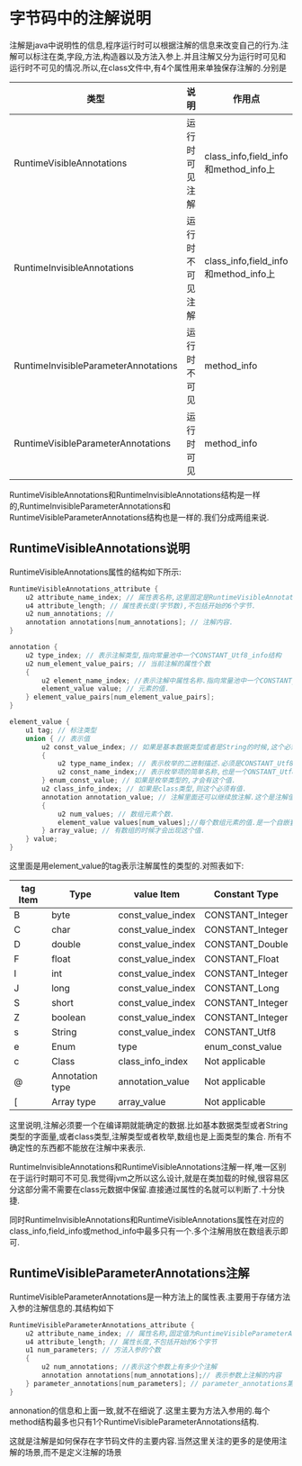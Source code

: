 # 字节码中的注解说明

注解是java中说明性的信息,程序运行时可以根据注解的信息来改变自己的行为.注解可以标注在类,字段,方法,构造器以及方法入参上.并且注解又分为运行时可见和运行时不可见的情况.所以,在class文件中,有4个属性用来单独保存注解的.分别是

| 类型| 说明 | 作用点 |
| -- | -- | -- |
| RuntimeVisibleAnnotations | 运行时可见注解 | class_info,field_info和method_info上 |
|RuntimeInvisibleAnnotations | 运行时不可见注解 |  class_info,field_info和method_info上 |
| RuntimeInvisibleParameterAnnotations | 运行时不可见 | method_info |
| RuntimeVisibleParameterAnnotations |运行时可见 | method_info |

RuntimeVisibleAnnotations和RuntimeInvisibleAnnotations结构是一样的,RuntimeInvisibleParameterAnnotations和RuntimeVisibleParameterAnnotations结构也是一样的.我们分成两组来说.

## RuntimeVisibleAnnotations说明
RuntimeVisibleAnnotations属性的结构如下所示:

```C++
RuntimeVisibleAnnotations_attribute {
    u2 attribute_name_index; // 属性表名称,这里固定是RuntimeVisibleAnnotations
    u4 attribute_length; // 属性表长度(字节数),不包括开始的6个字节.
    u2 num_annotations; // 
    annotation annotations[num_annotations]; // 注解内容.
}

annotation {
    u2 type_index; // 表示注解类型,指向常量池中一个CONSTANT_Utf8_info结构
    u2 num_element_value_pairs; // 当前注解的属性个数
    { 
        u2 element_name_index; //表示注解中属性名称.指向常量池中一个CONSTANT_Utf8_info结构
        element_value value; // 元素的值.
    } element_value_pairs[num_element_value_pairs];
}

element_value {
    u1 tag; // 标注类型
    union { // 表示值
        u2 const_value_index; // 如果是基本数据类型或者是String的时候,这个必须有值.
        { 
            u2 type_name_index; // 表示枚举的二进制描述.必须是CONSTANT_Utf8_info结构
            u2 const_name_index;// 表示枚举项的简单名称,也是一个ONSTANT_Utf8_info结构
        } enum_const_value; // 如果是枚举类型的,才会有这个值.
        u2 class_info_index; // 如果是class类型,则这个必须有值.
        annotation annotation_value; // 注解里面还可以继续放注解.这个是注解值
        { 
            u2 num_values; // 数组元素个数.
            element_value values[num_values];//每个数组元素的值.是一个自嵌套结构.
        } array_value; // 有数组的时候才会出现这个值.
    } value;
}

```

这里面是用element_value的tag表示注解属性的类型的.对照表如下:

| tag Item|  Type| value Item |Constant Type|
| -- | -- |  -- |--|
|B  |byte |const_value_index| CONSTANT_Integer |
|C | char |const_value_index|CONSTANT_Integer|
|D|double|const_value_index|CONSTANT_Double|
|F|float|const_value_index|CONSTANT_Float|
|I|int|const_value_index|CONSTANT_Integer|
|J|long|const_value_index|CONSTANT_Long|
|S|short|const_value_index|CONSTANT_Integer|
|Z|boolean|const_value_index|CONSTANT_Integer|
|s|String|const_value_index|CONSTANT_Utf8|
|e|Enum|type|enum_const_value|Not applicable|
|c|Class|class_info_index|Not applicable|
|@|Annotation type|annotation_value|Not applicable|
|[| Array type| array_value| Not applicable|

这里说明,注解必须要一个在编译期就能确定的数据.比如基本数据类型或者String类型的字面量,或者class类型,注解类型或者枚举,数组也是上面类型的集合. 所有不确定性的东西都不能放在注解中来表示.

RuntimeInvisibleAnnotations和RuntimeVisibleAnnotations注解一样,唯一区别在于运行时期可不可见.我觉得jvm之所以这么设计,就是在类加载的时候,很容易区分这部分需不需要在class元数据中保留.直接通过属性的名就可以判断了.十分快捷.

同时RuntimeInvisibleAnnotations和RuntimeVisibleAnnotations属性在对应的class_info,field_info或method_info中最多只有一个.多个注解用放在数组表示即可.

## RuntimeVisibleParameterAnnotations注解
RuntimeVisibleParameterAnnotations是一种方法上的属性表.主要用于存储方法入参的注解信息的.其结构如下

```C++
RuntimeVisibleParameterAnnotations_attribute {
    u2 attribute_name_index; // 属性名称,固定值为RuntimeVisibleParameterAnnotations
    u4 attribute_length; // 属性长度,不包括开始的6个字节
    u1 num_parameters; // 方法入参的个数
    { 
        u2 num_annotations; //表示这个参数上有多少个注解
        annotation annotations[num_annotations];// 表示参数上注解的内容
    } parameter_annotations[num_parameters]; // parameter_annotations第i项就表示i个入参上的注解信息.
}

```

annonation的信息和上面一致,就不在细说了.这里主要为方法入参用的.每个method结构最多也只有1个RuntimeVisibleParameterAnnotations结构.

这就是注解是如何保存在字节码文件的主要内容.当然这里关注的更多的是使用注解的场景,而不是定义注解的场景
